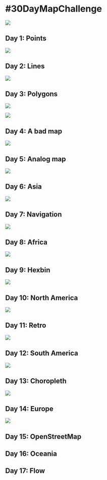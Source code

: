 
# #30DayMapChallenge

![](https://raw.githubusercontent.com/tjukanovt/30DayMapChallenge/main/images/flyers/30dmc-2023.png)


## Day 1: Points

![](day1.png)


## Day 2: Lines

![](day2.png)

## Day 3: Polygons

![](day3.png)

![](day3_2.png)

## Day 4: A bad map

![](day4.png)

## Day 5: Analog map

![](day5.jpeg)

## Day 6: Asia

![](day6.png)

## Day 7: Navigation

![](day7.png)

## Day 8: Africa

![](day8.png)

## Day 9: Hexbin

![](day9.png)

## Day 10: North America

![](10.3.png)

## Day 11: Retro

![](day11g.png)

## Day 12: South America

![](day12.png)

## Day 13: Choropleth

![](day13.png)

## Day 14: Europe

![](day14.png)

## Day 15: OpenStreetMap

## Day 16: Oceania

## Day 17: Flow